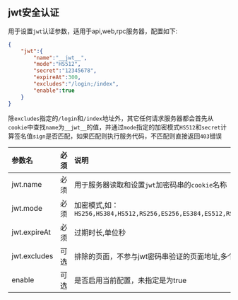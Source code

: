 ## jwt安全认证

用于设置`jwt`认证参数，适用于api,web,rpc服务器，配置如下:

```json
{
    "jwt":{
        "name":"__jwt__",
        "mode":"HS512",
        "secret":"12345678",
        "expireAt":300,
        "excludes":"/login;/index",
        "enable":true
    }
}
```

除`excludes`指定的`/login`和`/index`地址外，其它任何请求服务器都会首先从`cookie`中查找`name`为`__jwt__`的值，并通过`mode`指定的加密模式`HS512`和`secret`计算签名值`sign`是否匹配，如果匹配则执行服务代码，不匹配则直接返回`403`错误

|参数名|必须|说明|
|:------|:-------:|:------|
|jwt.name|必须|用于服务器读取和设置`jwt`加密码串的`cookie`名称|
|jwt.mode|必须|加密模式,如：`HS256,HS384,HS512,RS256,ES256,ES384,ES512,RS384,RS512,PS256,PS384,PS512`|
|jwt.expireAt|必须|过期时长,单位秒|
|jwt.excludes|可选|排除的页面，不参与jwt密码串验证的页面地址,多个以分号分隔|
|enable|可选|是否启用当前配置，未指定是为true|


